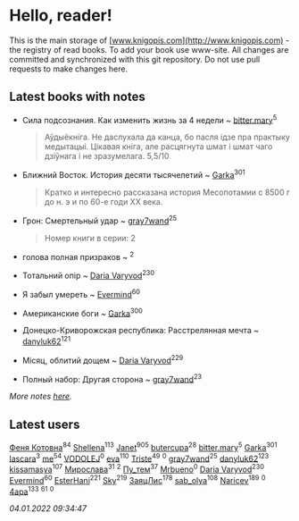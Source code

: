 # Hello, reader!
This is the main storage of [www.knigopis.com](http://www.knigopis.com) - the registry of read books.
To add your book use www-site. All changes are committed and synchronized with this git repository.
Do not use pull requests to make changes here.


## Latest books with notes
* Сила подсознания. Как изменить жизнь за 4 недели ~ [bitter.mary](users/108/108890810412612634449-google)<sup>5</sup>
    > Аўдыёкніга.
    > Не даслухала да канца, бо пасля ідзе пра практыку медытацыі. Цікавая кніга, але расцягнута шмат і шмат чаго дзіўнага і не зразумелага.
    > 5,5/10

* Ближний Восток. История десяти тысячелетий ~ [Garka](users/115/115753719718250012620-google)<sup>301</sup>
    > Кратко и интересно рассказана история Месопотамии с 8500 г до н. э и по 60-е годи XX века.

* Грон: Смертельный удар ~ [gray7wand](users/110/110080946273609412257-google)<sup>25</sup>
    > Номер книги в серии: 2

* голова полная призраков ~ [](users/101/101368518035734751027-google)<sup>2</sup>

* Тотальний опір ~ [Daria Varyvod](users/829/829893410524253-facebook)<sup>230</sup>

* Я забыл умереть ~ [Evermind](users/302/302928912-vkontakte)<sup>60</sup>

* Американские боги ~ [Garka](users/115/115753719718250012620-google)<sup>300</sup>

* Донецко-Криворожская республика: Расстрелянная мечта ~ [danyluk62](users/374/374149854-vkontakte)<sup>121</sup>

* Місяц, облитий дощем ~ [Daria Varyvod](users/829/829893410524253-facebook)<sup>229</sup>

* Полный набор: Другая сторона ~ [gray7wand](users/110/110080946273609412257-google)<sup>23</sup>


_More notes [here](latest_books_with_notes.md)._


## Latest users
[Феня Котовна](users/109/109746193906459706720-google)<sup>84</sup> 
[Shellena](users/134/13413591548892934957-mailru)<sup>113</sup> 
[Janet](users/108/108113656204404967440-google)<sup>905</sup> 
[butercupa](users/193/193697993-vkontakte)<sup>28</sup> 
[bitter.mary](users/108/108890810412612634449-google)<sup>5</sup> 
[Garka](users/115/115753719718250012620-google)<sup>301</sup> 
[lascara](users/243/2434302110035411-facebook)<sup>3</sup> 
[me](users/381/381417697-yandex)<sup>54</sup> 
[VODOLEJ](users/472/4722569524524943-facebook)<sup>0</sup> 
[eva](users/111/111656270551033014778-google)<sup>110</sup> 
[Triste](users/517/5175580462988229760-mailru)<sup>49</sup> 
[](users/110/110586684065969128396-google)<sup>0</sup> 
[gray7wand](users/110/110080946273609412257-google)<sup>25</sup> 
[danyluk62](users/374/374149854-vkontakte)<sup>123</sup> 
[kissamasya](users/684/68439978-vkontakte)<sup>107</sup> 
[Мирослава](users/106/106107989792957993574-google)<sup>31</sup> 
[](users/101/101368518035734751027-google)<sup>2</sup> 
[Пу_тем](users/344/3448154788585127-facebook)<sup>37</sup> 
[Mrbueno](users/173/1736709556538182-facebook)<sup>0</sup> 
[Daria Varyvod](users/829/829893410524253-facebook)<sup>230</sup> 
[Evermind](users/302/302928912-vkontakte)<sup>60</sup> 
[EsterHani](users/305/30558181-vkontakte)<sup>221</sup> 
[Sky](users/118/118049897850017649660-googleplus)<sup>219</sup> 
[ЗаяцЛис](users/112/112388384595246311466-google)<sup>178</sup> 
[sab_olya](users/139/139338401-vkontakte)<sup>108</sup> 
[Naricev](users/107/107090515204537133928-google)<sup>189</sup> 
[](users/117/117959961181822956584-google)<sup>0</sup> 
[4apa](users/117/117392596378069249667-google)<sup>133</sup> 
[](users/153/1537586159620888-facebook)<sup>61</sup> 
[](users/115/115553403359274237491-google)<sup>0</sup> 


_04.01.2022 09:34:47_
